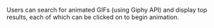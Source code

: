 Users can search for animated GIFs (using Giphy API) and display top results, each of which can be clicked on to begin animation.

